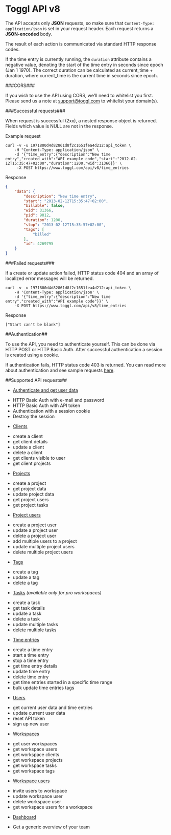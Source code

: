 Toggl API v8
====================

The API accepts only **JSON** requests, so make sure that `Content-Type: application/json` is set in your request header. Each request returns a **JSON-encoded** body.  

The result of each action is communicated via standard HTTP response codes.

If the time entry is currently running, the `duration` attribute contains a negative value, denoting the start of the time entry in seconds since epoch (Jan 1 1970). The correct duration can be calculated as current_time + duration, where current_time is the current time in seconds since epoch.

###CORS###

If you wish to use the API using CORS, we'll need to whitelist you first. Please send us a note at support@toggl.com to whitelist your domain(s).

###Successful requests###

When request is successful (2xx), a nested response object is returned. Fields which value is NULL are not in the response.

Example request

```shell
curl -v -u 1971800d4d82861d8f2c1651fea4d212:api_token \
	-H "Content-Type: application/json" \
	-d '{"time_entry":{"description":"New time entry","created_with":"API example code","start":"2012-02-12T15:35:47+02:00","duration":1200,"wid":31366}}' \
	 -X POST https://www.toggl.com/api/v8/time_entries

```

Response

```json
{
    "data": {
        "description": "New time entry",
        "start": "2013-02-12T15:35:47+02:00",
        "billable": false,
        "wid": 31366,
        "pid": 9012,
        "duration": 1200,
        "stop": "2013-02-12T15:35:57+02:00",
        "tags": [
         	"billed"
        ],
        "id": 4269795
    }
}
```

###Failed requests###

If a create or update action failed, HTTP status code 404 and an array of localized error messages will be returned.

```shell
curl -v -u 1971800d4d82861d8f2c1651fea4d212:api_token \
	-H 'Content-Type: application/json' \
	-d '{"time_entry":{"description":"New time entry","created_with":"API example code"}}' \
	-X POST https://www.toggl.com/api/v8/time_entries
```

Response

`["Start can't be blank"]`


##Authentication##

To use the API, you need to authenticate yourself. This can be done via HTTP POST or HTTP Basic Auth. After successful authentication a session is created using a cookie.

If authentication fails, HTTP status code 403 is returned. You can read more about authentication and see sample requests [here](chapters/authentication.md).

##Supported API requests##

* [Authenticate and get user data](chapters/authentication.md)
 - HTTP Basic Auth with e-mail and password
 - HTTP Basic Auth with API token
 - Authentication with a session cookie
 - Destroy the session
* [Clients](chapters/clients.md)
 - create a client
 - get client details
 - update a client
 - delete a client
 - get clients visible to user
 - get client projects
* [Projects](chapters/projects.md)
 - create a project
 - get project data
 - update project data
 - get project users
 - get project tasks
* [Project users](chapters/project_users.md)
 - create a project user
 - update a project user
 - delete a project user
 - add multiple users to a project
 - update multiple project users
 - delete multiple project users
* [Tags](chapters/tags.md)
 - create a tag
 - update a tag
 - delete a tag
* [Tasks](chapters/tasks.md) *(available only for pro workspaces)*
 - create a task
 - get task details
 - update a task
 - delete a task
 - update multiple tasks
 - delete multiple tasks
* [Time entries](chapters/time_entries.md)
 - create a time entry
 - start a time entry
 - stop a time entry
 - get time entry details
 - update time entry
 - delete time entry
 - get time entries started in a specific time range
 - bulk update time entries tags
* [Users](chapters/users.md)
 - get current user data and time entries
 - update current user data
 - reset API token
 - sign up new user
* [Workspaces](chapters/workspaces.md)
 - get user workspaces
 - get workspace users
 - get workspace clients
 - get workspace projects
 - get workspace tasks
 - get workspace tags
* [Workspace users](chapters/workspace_users.md)
 - invite users to workspace
 - update workspace user
 - delete workspace user
 - get workspace users for a workspace
* [Dashboard](chapters/dashboard.md)
 - Get a generic overview of your team

